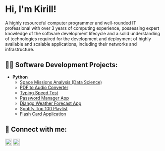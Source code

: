 <h1>Hi, I'm Kirill!</h1> 
A highly resourceful computer programmer and well-rounded IT professional with over 3 years of computing experience, possessing expert knowledge of the software development lifecycle and a solid understanding of technologies required for the development and deployment of highly available and scalable applications, including their networks and infrastructure. 

<h2>👨‍💻 Software Development Projects:</h2>

- <b>Python</b>
  - [Space Missions Analysis (Data Science)](https://github.com/kchavir/SpaceMissionsAnalysisDataScience)
  - [PDF to Audio Converter](https://github.com/kchavir/PDFtoAudioConverter)
  - [Typing Speed Test](https://github.com/kchavir/TypingSpeedTest)
  - [Password Manager App](https://github.com/kchavir/PasswordManager)
  - [Django Weather Forecast App](https://github.com/kchavir/WeatherApp)
  - [Spotify Top 100 Playlist](https://github.com/kchavir/SpotifyTop100)
  - [Flash Card Application](https://github.com/kchavir/FlashCardApp)

<h2> 🤳 Connect with me:</h2>

[<img align="left" alt="KyryloChavir | LinkedIn" width="22px" src="https://cdn.jsdelivr.net/npm/simple-icons@v3/icons/linkedin.svg" />][linkedin]
[<img align="left" alt="KyryloChavir | Instagram" width="22px" src="https://cdn.jsdelivr.net/npm/simple-icons@v3/icons/instagram.svg" />][instagram]

[instagram]: https://www.instagram.com/kchavir/
[linkedin]: https://www.linkedin.com/in/kchavir/

<!--
**joshmada kor1/joshmadakor1** is a ✨ _special_ ✨ repository because its `README.md` (this file) appears on your GitHub profile.

Here are some ideas to get you started:

- 🔭 I’m currently working on ...
- 🌱 I’m currently learning ...
- 👯 I’m looking to collaborate on ...
- 🤔 I’m looking for help with ...
- 💬 Ask me about ...
- 📫 How to reach me: ...
- 😄 Pronouns: ...
- ⚡ Fun fact: ...
-->

